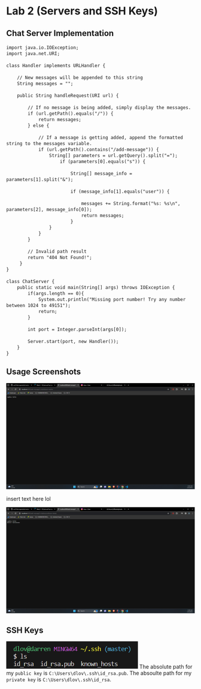 # Lab 2 (Servers and SSH Keys)

## Chat Server Implementation

```
import java.io.IOException;
import java.net.URI;

class Handler implements URLHandler {

    // New messages will be appended to this string
    String messages = "";

    public String handleRequest(URI url) {

        // If no message is being added, simply display the messages.
        if (url.getPath().equals("/")) {
            return messages;
        } else {

            // If a message is getting added, append the formatted string to the messages variable.
            if (url.getPath().contains("/add-message")) {
                String[] parameters = url.getQuery().split("=");
                    if (parameters[0].equals("s")) {
                        
                        String[] message_info = parameters[1].split("&");

                        if (message_info[1].equals("user")) {

                            messages += String.format("%s: %s\n", parameters[2], message_info[0]);
                            return messages;
                        }
                } 
            }
        }
        
        // Invalid path result
        return "404 Not Found!";
     }
}

class ChatServer {
    public static void main(String[] args) throws IOException {
        if(args.length == 0){
            System.out.println("Missing port number! Try any number between 1024 to 49151");
            return;
        }

        int port = Integer.parseInt(args[0]);

        Server.start(port, new Handler());
    }
}
```

## Usage Screenshots

![Image](/lab2_images/first_image.png)

insert text here lol

![Image](/lab2_images/second_image.png)

## SSH Keys

![Image](/lab2_images/ssh_location.png)
The absolute path for my ```public key``` is ```C:\Users\dlov\.ssh\id_rsa.pub```.
The absoulte path for my ```private key``` is ```C:\Users\dlov\.ssh\id_rsa```.
